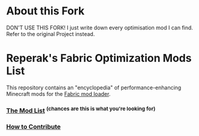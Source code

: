 # About this Fork
DON'T USE THIS FORK! I just write down every optimisation mod I can find. Refer to the original Project instead.

# Reperak's Fabric Optimization Mods List
This repository contains an "encyclopedia" of performance-enhancing Minecraft mods for the [Fabric mod loader](https://fabricmc.net).

### [The Mod List](MODLIST.md) <sup>(chances are this is what you're looking for)</sup>

### [How to Contribute](CONTRIBUTING.md)
